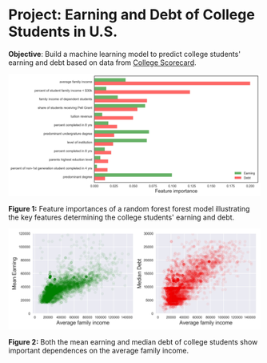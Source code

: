 # Project: Earning and Debt of College Students in U.S.

**Objective**: 
Build a machine learning model to predict college students' earning and debt based on data from [College Scorecard](https://collegescorecard.ed.gov/data/).

![figure2](figure1.jpg) 

**Figure 1:** Feature importances of a random forest forest model illustrating the key features determining the college students' earning and debt.

![figure2](figure2.jpg) 

**Figure 2:** Both the mean earning and median debt of college students show important dependences on the average family income.



